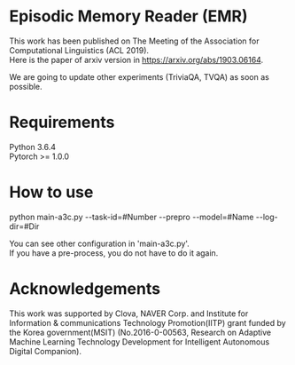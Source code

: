 # Episodic Memory Reader (EMR)

This work has been published on The Meeting of the Association for Computational
Linguistics (ACL 2019).  
Here is the paper of arxiv version in https://arxiv.org/abs/1903.06164.  

We are going to update other experiments (TriviaQA, TVQA) as soon as possible.

# Requirements
Python 3.6.4  
Pytorch >= 1.0.0

# How to use
python main-a3c.py --task-id=#Number --prepro  --model=#Name --log-dir=#Dir  

You can see other configuration in 'main-a3c.py'.  
If you have a pre-process, you do not have to do it again.

# Acknowledgements

This work was supported by Clova, NAVER Corp. and Institute for Information \&
communications Technology Promotion(IITP) grant funded by the Korea
government(MSIT) (No.2016-0-00563, Research on Adaptive Machine Learning
Technology Development for Intelligent Autonomous Digital Companion). 
